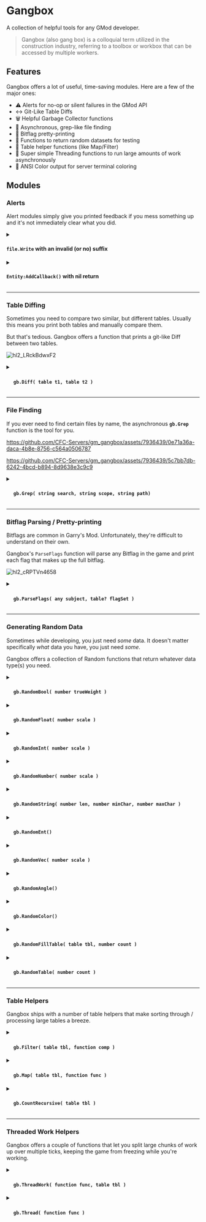# Gangbox
A collection of helpful tools for any GMod developer.

> Gangbox (also gang box) is a colloquial term utilized in the construction industry, referring to a toolbox or workbox that can be accessed by multiple workers. 


## Features
Gangbox offers a lot of useful, time-saving modules. Here are a few of the major ones:
- :warning: Alerts for no-op or silent failures in the GMod API
- :left_right_arrow: Git-Like Table Diffs
- :wastebasket: Helpful Garbage Collector functions
- :mag_right: Asynchronous, grep-like file finding
- :1234: Bitflag pretty-printing
- :game_die: Functions to return random datasets for testing
- :memo: Table helper functions (like Map/Filter)
- :thread: Super simple Threading functions to run large amounts of work asynchronously
- :art: ANSI Color output for server terminal coloring

## Modules

### Alerts
Alert modules simply give you printed feedback if you mess something up and it's not immediately clear what you did.

<details>
<summary><h4> <strong><code>file.Write</code> with an invalid (or no) suffix</strong></h4></summary>

In GMod, if you do:
```lua
file.Write( "test.blah", "this fails because .blah is not a valid suffix" )

-- or

file.Write( "test", "this fails because it has no suffix" )
```

It will simply do nothing, because the filename does not have a [valid suffix](https://wiki.facepunch.com/gmod/file.Write).

With Gangbox, a message is printed _(and a non-halting error thrown)_ in your terminal/output if you write to an invalid suffix:
![hl2_owARE2QK0x](https://github.com/CFC-Servers/gm_gangbox/assets/7936439/e859fa0b-1373-4737-af77-d235f4863868)

</details>

<details>
<summary><h4> <strong><code>Entity:AddCallback()</code> with nil return </strong></h4></summary>
    
If you add a Callback function to an entity with an invalid function, or an invalid hook, `AddCallback` [will return nil](https://wiki.facepunch.com/gmod/Entity:AddCallback)

Developers typically don't check for this, because realistically it's just a development mistake.

As a result, there's really no way to know that this failed. Gangbox prints an alert and raises a (non-halting) error if this happens, giving you visibility to an otherwise frustrating situation:

![hl2_FleE3umtSL](https://github.com/CFC-Servers/gm_gangbox/assets/7936439/076b78f3-1325-4a04-9f86-ce91473f4eb7)
</details>

---

### Table Diffing
Sometimes you need to compare two similar, but different tables.
Usually this means you print both tables and manually compare them.

But that's tedious. Gangbox offers a function that prints a git-like Diff between two tables.

![hl2_LRckBdwxF2](https://github.com/CFC-Servers/gm_gangbox/assets/7936439/4145a7f8-1778-4e01-8fb3-9eb6239f0e99)


<details>
<summary><h4> <strong><img src="https://user-images.githubusercontent.com/7936439/200705159-4c51d043-82a3-4d15-a335-291bb26a5528.png" width="15"> <code>gb.Diff( table t1, table t2 )</code></strong> </h4></summary>
    
#### <ins>**Arguments**</ins>
1. **`table t1`**
    - The table to compare `t2` against
2. **`table t2`**
    - The table to compare against `t1`

#### <ins>**Example**</ins>
Diff two similar entities save tables
```lua
gb.Diff( Entity( 106 ):GetSaveTable(), Entity( 109 ):GetSaveTable() )
````
</details>

---

### File Finding
If you ever need to find certain files by name, the asynchronous **`gb.Grep`** function is the tool for you.


https://github.com/CFC-Servers/gm_gangbox/assets/7936439/0e71a36a-daca-4b8e-8756-c564a0506787



https://github.com/CFC-Servers/gm_gangbox/assets/7936439/5c7bb7db-6242-4bcd-b894-8d9638e3c9c9


<details>
<summary><h4> <strong><img src="https://user-images.githubusercontent.com/7936439/200705159-4c51d043-82a3-4d15-a335-291bb26a5528.png" width="15"> <code>gb.Grep( string search, string scope, string path)</code></strong> </h4></summary>

#### <ins>**Description**</ins>
`gb.Grep` will asynchronously search through all (or a subset) of the Game files and print a list of any files that match your string search.

You may also use the `grep` concommand.

#### <ins>**Arguments**</ins>
1. **`string search`**
    - The substring to search for in all qualifying file names
2. **`string scope`** _(optional)_
    - The Game Scope to search in _(defaults to `GAME`)_
    - Full list [here](https://wiki.facepunch.com/gmod/File_Search_Paths)
3. **`string path`** _(optional)_
    - The file path to start searching in _(defaults to root of the given Scope)_

#### <ins>**Example**</ins>
Searches all addons for the string `"wiremonitorbig"`
```lua
gb.Grep( "wiremonitorbig", "THIRDPARTY" )
````

Or, in your console:
```
grep wiremonitorbig THIRDPARTY
```
</details>

---

### Bitflag Parsing / Pretty-printing
Bitflags are common in Garry's Mod. Unfortunately, they're difficult to understand on their own.

Gangbox's `ParseFlags` function will parse any Bitflag in the game and print each flag that makes up the full bitflag.

![hl2_cRPTVn4658](https://github.com/CFC-Servers/gm_gangbox/assets/7936439/34de8edb-5cd4-4458-9d4e-a2ddbbf5ed75)

<details>
<summary><h4> <strong><img src="https://user-images.githubusercontent.com/7936439/200705159-4c51d043-82a3-4d15-a335-291bb26a5528.png" width="15"> <code>gb.ParseFlags( any subject, table? flagSet )</code></strong> </h4></summary>

#### <ins>**Description**</ins>
Print all of the flags within a given Bitflag.

#### <ins>**Arguments**</ins>
1. **`any subject`**
    - The bitflag, or subject containing the Bitflag.
    - If `subject` is a number, the second parameter _(`flagSet`)_ is required to tell the function what kind of Bitflag it is.
    - Can be one of:
    	- `number`: The bitflag number itself _(`flagSet` must be provided)_
     	- `ConVar`: Prints the ConVar's `FCVAR_` flags
      	- `IMaterial`: Prints the Material's `$flags` and `$flags2` details
      	- `Entity`: Prints the Entity's Engine (`EFL_`), Spawn (`SF_`), and Solid (`FSOLID_`) flags
      	- `CTakeDamageInfo`: Prints the DamageInfo's Damage Type (`DMG_`) flags
      	- `TraceResult` struct: Prints the Surface (`SURF_`) or Displacement Surface (`DISPSURF_`) flags
2. **`table? flagSet`** _(optional)_
   - A bitflag table to parse the given `subject` with
   - (You'll likely want to use one of the flagsets stored in `gb.Bitflags`)

#### <ins>**Example**</ins>
Parse a convar's Bitflags
```lua
gb.ParseFlags( GetConVar( "example_convar" ) )
```
</details>

---

### Generating Random Data
Sometimes while developing, you just need _some_ data. It doesn't matter specifically _what_ data you have, you just need _some_.

Gangbox offers a collection of Random<type> functions that return whatever data type(s) you need.

<details>
<summary><h4> <strong><img src="https://user-images.githubusercontent.com/7936439/200705159-4c51d043-82a3-4d15-a335-291bb26a5528.png" width="15"> <code>gb.RandomBool( number trueWeight )</code></strong> </h4></summary>

#### <ins>**Description**</ins>
Flips a coin, but with an optional weight.

#### <ins>**Arguments**</ins>
1. **`number trueWeight`**
    - Adjusts the likelihood of returning 'true'
    - _(e.g. `1` means equal chance, `2` means double chance of true, `0.5` means half chance of `true`)_

#### <ins>**Example**</ins>
"Flip a coin" - 50/50 chance of `true`/`false`:
```lua
-- These are the same
gb.RandomBool()
	true
gb.RandomBool( 1 )
	false
```

80% chance _(4x)_ of returning `true`:
```lua
gb.RandomBool( 4 )
	true
gb.RandomBool( 4 )
	true
gb.RandomBool( 4 )
	true
gb.RandomBool( 4 )
	true
gb.RandomBool( 4 )
	false
```
</details>

<details>
<summary><h4> <strong><img src="https://user-images.githubusercontent.com/7936439/200705159-4c51d043-82a3-4d15-a335-291bb26a5528.png" width="15"> <code>gb.RandomFloat( number scale )</code></strong> </h4></summary>

#### <ins>**Description**</ins>
Returns a random float with the given `scale`


#### <ins>**Arguments**</ins>
1. **`number scale`**
    - The scale of the float _(from `-scale` to `scale`)_

#### <ins>**Example**</ins>
Return a random float between `-20` and `20`:
```lua
gb.RandomFloat( 20 )
	-7.9041241188604
gb.RandomFloat( 20 )
	-5.7258202419517
gb.RandomFloat( 20 )
	-15.256068461918
gb.RandomFloat( 20 )
	12.474272548027
gb.RandomFloat( 20 )
	-0.72508905413891
```
</details>

<details>
<summary><h4> <strong><img src="https://user-images.githubusercontent.com/7936439/200705159-4c51d043-82a3-4d15-a335-291bb26a5528.png" width="15"> <code>gb.RandomInt( number scale )</code></strong> </h4></summary>

#### <ins>**Description**</ins>
Returns a random whole number with the given `scale`


#### <ins>**Arguments**</ins>
1. **`number scale`**
    - The scale of the int _(from `-scale` to `scale`)_

#### <ins>**Example**</ins>
Return a random int between `-5` and `5`:
```lua
gb.RandomInt( 5 )
	3
gb.RandomInt( 5 )
	1
gb.RandomInt( 5 )
	-1
gb.RandomInt( 5 )
	2
gb.RandomInt( 5 )
	1
```
</details>

<details>
<summary><h4> <strong><img src="https://user-images.githubusercontent.com/7936439/200705159-4c51d043-82a3-4d15-a335-291bb26a5528.png" width="15"> <code>gb.RandomNumber( number scale )</code></strong> </h4></summary>

#### <ins>**Description**</ins>
Returns a random number (either a float or an integer, equal chance).

#### <ins>**Arguments**</ins>
1. **`number scale`**
    - The scale of the number _(from `-scale` to `scale`)_

#### <ins>**Example**</ins>
Return a random number between `-40` and `40`:
```lua
gb.RandomNumber( 40 )
	-10.120163536926
gb.RandomNumber( 40 )
	-36.65331504445
gb.RandomNumber( 40 )
	-4
gb.RandomNumber( 40 )
	-12.704684187564
gb.RandomNumber( 40 )
	38.994572482706
```
</details>

<details>
<summary><h4> <strong><img src="https://user-images.githubusercontent.com/7936439/200705159-4c51d043-82a3-4d15-a335-291bb26a5528.png" width="15"> <code>gb.RandomString( number len, number minChar, number maxChar )</code></strong> </h4></summary>

#### <ins>**Description**</ins>
Returns a random string with the given length, and optionally, a utf8 character range.


#### <ins>**Arguments**</ins>
1. **`number len`**
    - The end-length of the string
2. **`number minChar`** _(optional)_
    - The minimum utf8 character to use
    - _(defaults to 97)_
3. **`numer maxChar`** _(optional)_
    - The maximum utf8 character to use
    - _(defaults to 122)_

#### <ins>**Example**</ins>
Return a random string with 30 character
```lua
gb.RandomString( 30 )
	-- 21 B
	"eqrzfblsawmvdbqoougbf"
```
</details>


<details>
<summary><h4> <strong><img src="https://user-images.githubusercontent.com/7936439/200705159-4c51d043-82a3-4d15-a335-291bb26a5528.png" width="15"> <code>gb.RandomEnt()</code></strong> </h4></summary>

#### <ins>**Description**</ins>
Returns a random Entity on the map.
This is Shared-safe, meaning it will not return clientside entities on the Client.

#### <ins>**Example**</ins>
Return a random Entity
```lua
gb.RandomEnt()
	-- weapon_crossbow
	-- models/weapons/w_crossbow.mdl
	Entity (94) {}
	-- 1 total entry.
```
</details>


<details>
<summary><h4> <strong><img src="https://user-images.githubusercontent.com/7936439/200705159-4c51d043-82a3-4d15-a335-291bb26a5528.png" width="15"> <code>gb.RandomVec( number scale )</code></strong> </h4></summary>

#### <ins>**Description**</ins>
Returns a random Vector containing random values within the given `scale`

#### <ins>**Arguments**</ins>
1. **`number scale`** _(optional)_
    - The scale of the numbers within the Vector
    - _(defaults to `1`)_

#### <ins>**Example**</ins>
Return a random Vector with values between `-10` and `10`
```lua
gb.RandomVec( 10 )
	Vector (8.5804996490479, -7.8739347457886, -8.8563461303711)
```
</details>

<details>
<summary><h4> <strong><img src="https://user-images.githubusercontent.com/7936439/200705159-4c51d043-82a3-4d15-a335-291bb26a5528.png" width="15"> <code>gb.RandomAngle()</code></strong> </h4></summary>

#### <ins>**Description**</ins>
Returns a random Angle with values between `-360` and `360`

#### <ins>**Example**</ins>
Return a random Angle
```lua
gb.RandomAngle()
	Angle (313, -12, 174)
gb.RandomAngle()
	Angle (3, 333, -307)
gb.RandomAngle()
	Angle (329, 157, -249)
gb.RandomAngle()
	Angle (-332, -295, -175)
gb.RandomAngle()
	Angle (-167, -315, 310)
```
</details>


<details>
<summary><h4> <strong><img src="https://user-images.githubusercontent.com/7936439/200705159-4c51d043-82a3-4d15-a335-291bb26a5528.png" width="15"> <code>gb.RandomColor()</code></strong> </h4></summary>

#### <ins>**Description**</ins>
Returns a random Color

#### <ins>**Example**</ins>
Return a random Color

![hl2_d5ozt9FXqU](https://github.com/CFC-Servers/gm_gangbox/assets/7936439/92205820-4488-49e2-93e8-b6ce5eaad86d)

</details>

<details>
<summary><h4> <strong><img src="https://user-images.githubusercontent.com/7936439/200705159-4c51d043-82a3-4d15-a335-291bb26a5528.png" width="15"> <code>gb.RandomFillTable( table tbl, number count )</code></strong> </h4></summary>

#### <ins>**Description**</ins>
Fills the given table with random data

#### <ins>**Arguments**</ins>
1. **`table tbl`**
    - The numerically-indexed table to fill with random data
2. **`number count`** _(optional)_
    - The total number of elements to insert
    - _(defaults to `1000`)_

#### <ins>**Example**</ins>
Fill a global table with 10 elements
```lua
mytbl = {}
gb.RandomFillTable( mytbl, 10 )
mytbl
	-- 0xe18c4c32
	{
		[ 1] = Color ( 32, 203,  61, 255),
		[ 2] = Angle ( 331               ,    9               , -293               ),
		[ 3] = Entity ( 84)               --[[ weapon_crowbar, models/weapons/w_crowbar.mdl ]],
		[ 4] = Angle ( 295               , - 36               ,  326               ),
		[ 5] = Color (195, 169, 179, 255),
		[ 6] = Angle (- 42               , -173               ,   78               ),
		[ 7] = Angle ( 341               ,  218               ,  327               ),
		[ 8] = -  0.84973641542287,
		[ 9] = "frquqhozabmzeycclhzxsbyasnglyhlshrznnxkgsiqsskret",
		[10] = Entity (105)               --[[ viewmodel      ]]
	}               
```
</details>

<details>
<summary><h4> <strong><img src="https://user-images.githubusercontent.com/7936439/200705159-4c51d043-82a3-4d15-a335-291bb26a5528.png" width="15"> <code>gb.RandomTable( number count )</code></strong> </h4></summary>

#### <ins>**Description**</ins>
Returns a table filled with random elements.

#### <ins>**Arguments**</ins>
1. **`number count`**
    - The total number of elements present in the return table

#### <ins>**Example**</ins>
Create a table with 10 random elements
```lua
gb.RandomTable( 10 )
	{
		[ 1] = Vector ( 0.75274169445038  , -0.60511749982834  , -0.17379862070084  ),
		[ 2] = Vector (-0.66277325153351  , -0.6087372303009   , -0.71377575397491  ),
		[ 3] = Vector ( 0.99587422609329  ,  0.72514963150024  ,  0.67650163173676  ),
		[ 4] = Vector ( 0.49982884526253  ,  0.34409433603287  ,  0.82090830802917  ),
		[ 5] = false,
		[ 6] = Vector (-0.10748841613531  , -0.0051460382528603,  0.76348125934601  ),
		[ 7] = -0.31730214164516,
		[ 8] =  0.59660673127015,
		[ 9] = Color (154,   7, 252, 255),
		[10] = Color (228,  65, 213, 255)
	}                       
```
</details>

---

### Table Helpers
Gangbox ships with a number of table helpers that make sorting through / processing large tables a breeze.

<details>
<summary><h4> <strong><img src="https://user-images.githubusercontent.com/7936439/200705159-4c51d043-82a3-4d15-a335-291bb26a5528.png" width="15"> <code>gb.Filter( table tbl, function comp )</code></strong> </h4></summary>

#### <ins>**Description**</ins>
Filters the given table using the given function.

Returns a table containing elements that pass the filter.

#### <ins>**Arguments**</ins>
1. **`table tbl`**
    - The table to filter
2. **`function comp`**
    - The filtering function, takes a single parameter:
        - **`any element`**: An element in the table.
            - Return `true` to keep the element in the output
            - Return `false`/`nil` to exclude the element from the output

#### <ins>**Example**</ins>
Filter all Entities, returning only weapons
```lua
gb.Filter( ents.GetAll(), function( e ) return e.IsWeapon and e:IsWeapon() end )
	{
		[15] = Entity ( 84) --[[ weapon_crowbar   , models/weapons/w_crowbar.mdl         ]],
		[21] = Entity ( 90) --[[ weapon_pistol    , models/weapons/w_pistol.mdl          ]],
		[22] = Entity ( 91) --[[ weapon_smg1      , models/weapons/w_smg1.mdl            ]],
		[23] = Entity ( 92) --[[ weapon_frag      , models/weapons/w_grenade.mdl         ]],
		[24] = Entity ( 93) --[[ weapon_physcannon, models/weapons/w_Physics.mdl         ]],
		[25] = Entity ( 94) --[[ weapon_crossbow  , models/weapons/w_crossbow.mdl        ]],
		[26] = Entity ( 95) --[[ weapon_shotgun   , models/weapons/w_shotgun.mdl         ]],
		[27] = Entity ( 96) --[[ weapon_357       , models/weapons/w_357.mdl             ]],
		[28] = Entity ( 97) --[[ weapon_rpg       , models/weapons/w_rocket_launcher.mdl ]],
		[29] = Entity ( 98) --[[ weapon_ar2       , models/weapons/w_irifle.mdl          ]],
		[30] = Entity ( 99) --[[ gmod_tool        , models/weapons/w_toolgun.mdl         ]],
		[31] = Entity (100) --[[ gmod_camera      , models/MaxOfS2D/camera.mdl           ]],
		[32] = Entity (101) --[[ weapon_physgun   , models/weapons/w_Physics.mdl         ]]
	}                
```
</details>


<details>
<summary><h4> <strong><img src="https://user-images.githubusercontent.com/7936439/200705159-4c51d043-82a3-4d15-a335-291bb26a5528.png" width="15"> <code>gb.Map( table tbl, function func )</code></strong> </h4></summary>

#### <ins>**Description**</ins>
Runs the given function on all elements in the given table.

Returns a table containing the results of running the map function on each element in the table.

#### <ins>**Arguments**</ins>
1. **`table tbl`**
    - The table to map over
2. **`function comp`**
    - The mapping function, takes a single parameter:
        - **`any element`**: An element in the table.

#### <ins>**Example**</ins>
Returns the `type` of all elements in the given table
```lua
mytbl = gb.RandomTable( 5 )
	{
		[1] = Entity ( 94)               --[[ weapon_crossbow, models/weapons/w_crossbow.mdl ]],
		[2] = Entity (101)               --[[ weapon_physgun , models/weapons/w_Physics.mdl  ]],
		[3] = true,
		[4] = Entity (105)               --[[ viewmodel       ]],
		[5] = Color ( 18, 185, 172, 255)
	}
	-- 5 total entries.

gb.Map( mytbl, function( e ) return type( e ) end )
	{
		[1] = "Weapon",
		[2] = "Weapon",
		[3] = "boolean",
		[4] = "Entity",
		[5] = "table"
	}
	-- 5 total entries.                    
```
</details>

<details>
<summary><h4> <strong><img src="https://user-images.githubusercontent.com/7936439/200705159-4c51d043-82a3-4d15-a335-291bb26a5528.png" width="15"> <code>gb.CountRecursive( table tbl )</code></strong> </h4></summary>

#### <ins>**Description**</ins>
Recursively counts the total number of elements in the given table. Searches all sub tables.

#### <ins>**Arguments**</ins>
1. **`table tbl`**
    - The table to count

#### <ins>**Example**</ins>
Returns the total element count in a recursive table
```lua
mytbl = gb.RandomTable( 10 )
	{
		[1] = Vector (-0.82562392950058,  0.5458727478981 ,  0.39729726314545),
		[2] = Vector ( 0.79435861110687, -0.79544585943222, -0.37145271897316),
		[3] = "hqqmcspyaicboubkwqdesfaxjlscuvlpsgezuml",
		[4] = Entity (105)               --[[ viewmodel ]],
		[5] = Color (  3,  51,  69, 255) --[[ █ ]],
		[6] = "hrnmlwcjfozjkjvcurxjmcrunddoidlgqzcdtoekeu",
		[7] = "ypdcqddrskj",
		[8] = { --[[ table: 0xee9a3b2a ]] },
		[9] =  0
	}
	-- 9 total entries.

mytbl[8]
	{
		[1] = true,
		[2] = Angle (-230,  286,  128)
	}
	-- 2 total entries.

gb.CountRecursive( mytbl )
	10                                     
```
</details>

---

### Threaded Work Helpers
Gangbox offers a couple of functions that let you split large chunks of work up over multiple ticks, keeping the game from freezing while you're working.


<details>
<summary><h4> <strong><img src="https://user-images.githubusercontent.com/7936439/200705159-4c51d043-82a3-4d15-a335-291bb26a5528.png" width="15"> <code>gb.ThreadWork( function func, table tbl )</code></strong> </h4></summary>

#### <ins>**Description**</ins>
Run the given function on every element in the table asynchronously.

#### <ins>**Arguments**</ins>
1. **`function func`**
    - The work function to run on each element. Takes two parameters:
        - **`any index`**: The index of an element in the table.
        - **`any element`**: The value of an element in the table.
2. **`table tbl`**
    - The table with data to run the worker function on

#### <ins>**Example**</ins>
Generates a cache of functions in `_R` mapped to the file and line they're defined in. Would normally freeze the game, but threading the work means it can operate over a longer timeframe, only using a small amount of the available tick interval.
```lua
nameCache = {}

local worker = function( k, item )
    if not isfunction( item ) then return end
    
    local info = debug.getinfo( item )
    local sourceFile = info.short_src
    
    if sourceFile == "[C]" then return end
    
    local line = info.linedefined
    nameCache[item] = sourceFile .. ":" .. line
end

gb.ThreadWork( worker, _R )
```

Output:
```
Thread progress: 19%
Thread progress: 39%
Thread progress: 59%
Thread progress: 79%
Thread progress: 99%
Thread progress: 100%


PrintTable( nameCache )
	function: 0xb5ba2b6a	=	addons/glib/lua/glib/resources/resources.lua:196
	function: 0xb5bb9ff2	=	addons/glib/lua/glib/transfers/transfers.lua:200
	function: 0xbce91832	=	gamemodes/base/gamemode/cl_voice.lua:107
	function: 0xbcec3caa	=	lua/autorun/client/toolsearch.lua:129
	function: 0xbdac5d6a	=	lua/vgui/dcheckbox.lua:56
	function: 0xbe9e6f7a	=	lua/vgui/dmenu.lua:136
	function: 0xbe9f9f7a	=	addons/niknaks/lua/niknaks/modules/sh_datetime.lua:56
	function: 0xbea8edf2	=	lua/cw/shared/cw_cmodel_management.lua:30
	function: 0xbead5c6a	=	addons/mat_faker/lua/missing_no_more/client/progress.lua:52
	function: 0xbeaf0e7a	=	lua/mediaplayer/sh_mediaplayer.lua:231
	function: 0xbf9a58a2	=	lua/autorun/client/toolsearch.lua:129
	function: 0xbf9afa2a	=	lua/autorun/client/toolsearch.lua:129
	function: 0xbf9b982a	=	lua/vgui/dcategorylist.lua:30
	function: 0xbf9b9972	=	lua/autorun/client/toolsearch.lua:129
	function: 0xbf9ed9aa	=	lua/derma/init.lua:56
	function: 0xbfa83b72	=	lua/derma/init.lua:56
	function: 0xbfa918f2	=	lua/tfa/modules/cl_tfa_models.lua:3
	function: 0xbfa9bc7a	=	lua/derma/init.lua:56
	function: 0xbfaa6d62	=	lua/vgui/dimage.lua:149
	function: 0xbfacadfa	=	addons/ulib/lua/ulib/shared/hook.lua:97
	function: 0xbfbabe32	=	lua/autorun/client/toolsearch.lua:129
	function: 0xbfbbaf2a	=	lua/autorun/client/toolsearch.lua:129
	function: 0xbfceba72	=	lua/autorun/client/toolsearch.lua:129
	function: 0xbfcebd2a	=	lua/derma/init.lua:56
	function: 0xc4898a22	=	lua/autorun/client/toolsearch.lua:129
	function: 0xc48d09aa	=	lua/vgui/dcheckbox.lua:162
	function: 0xc48d2dfa	=	addons/cfc_wire/lua/entities/gmod_wire_egp/lib/egplib/queuesystem.lua:130
	function: 0xc48ed962	=	lua/vgui/dcategorycollapse.lua:166
	function: 0xc48fbd22	=	lua/autorun/client/toolsearch.lua:129
	function: 0xc49cffaa	=	lua/vgui/dtree_node.lua:553
    ...
```
</details>

<details>
<summary><h4> <strong><img src="https://user-images.githubusercontent.com/7936439/200705159-4c51d043-82a3-4d15-a335-291bb26a5528.png" width="15"> <code>gb.Thread( function func )</code></strong> </h4></summary>

#### <ins>**Description**</ins>
This one is cool. Give `gb.Thread` any function that runs work in a for loop _(`pairs` or `ipairs`)_, and the work will be run asynchronously instead, with no code changes required to the base function.

This is great if you need to run huge functions from another addon where you can't change the source, but you don't want it to freeze the game.

#### <ins>**Arguments**</ins>
1. **`function func`**
    - The worker function. Takes no parameters.

#### <ins>**Example**</ins>
Same example as before, generating a source cache for all functions in `_R`, but this time, the function is defined by itself, and we Thread it after it's instantiated.

```lua
nameCache = {}

local worker = function()
    for _, item in ipairs( _R ) do
        if not isfunction( item ) then return end
        
        local info = debug.getinfo( item )
        local sourceFile = info.short_src
        
        if sourceFile == "[C]" then return end
        
        local line = info.linedefined
        nameCache[item] = sourceFile .. ":" .. line
    end
end

gb.Thread( worker )
```

Output:
```
Thread progress: 19%
Thread progress: 39%
Thread progress: 59%
Thread progress: 79%
Thread progress: 99%
Thread progress: 100%


PrintTable( nameCache )
	function: 0xb5ba2b6a	=	addons/glib/lua/glib/resources/resources.lua:196
	function: 0xb5bb9ff2	=	addons/glib/lua/glib/transfers/transfers.lua:200
	function: 0xbce91832	=	gamemodes/base/gamemode/cl_voice.lua:107
	function: 0xbcec3caa	=	lua/autorun/client/toolsearch.lua:129
	function: 0xbdac5d6a	=	lua/vgui/dcheckbox.lua:56
	function: 0xbe9e6f7a	=	lua/vgui/dmenu.lua:136
	function: 0xbe9f9f7a	=	addons/niknaks/lua/niknaks/modules/sh_datetime.lua:56
	function: 0xbea8edf2	=	lua/cw/shared/cw_cmodel_management.lua:30
	function: 0xbead5c6a	=	addons/mat_faker/lua/missing_no_more/client/progress.lua:52
	function: 0xbeaf0e7a	=	lua/mediaplayer/sh_mediaplayer.lua:231
	function: 0xbf9a58a2	=	lua/autorun/client/toolsearch.lua:129
	function: 0xbf9afa2a	=	lua/autorun/client/toolsearch.lua:129
	function: 0xbf9b982a	=	lua/vgui/dcategorylist.lua:30
	function: 0xbf9b9972	=	lua/autorun/client/toolsearch.lua:129
	function: 0xbf9ed9aa	=	lua/derma/init.lua:56
	function: 0xbfa83b72	=	lua/derma/init.lua:56
	function: 0xbfa918f2	=	lua/tfa/modules/cl_tfa_models.lua:3
	function: 0xbfa9bc7a	=	lua/derma/init.lua:56
	function: 0xbfaa6d62	=	lua/vgui/dimage.lua:149
	function: 0xbfacadfa	=	addons/ulib/lua/ulib/shared/hook.lua:97
	function: 0xbfbabe32	=	lua/autorun/client/toolsearch.lua:129
	function: 0xbfbbaf2a	=	lua/autorun/client/toolsearch.lua:129
	function: 0xbfceba72	=	lua/autorun/client/toolsearch.lua:129
	function: 0xbfcebd2a	=	lua/derma/init.lua:56
	function: 0xc4898a22	=	lua/autorun/client/toolsearch.lua:129
	function: 0xc48d09aa	=	lua/vgui/dcheckbox.lua:162
	function: 0xc48d2dfa	=	addons/cfc_wire/lua/entities/gmod_wire_egp/lib/egplib/queuesystem.lua:130
	function: 0xc48ed962	=	lua/vgui/dcategorycollapse.lua:166
	function: 0xc48fbd22	=	lua/autorun/client/toolsearch.lua:129
	function: 0xc49cffaa	=	lua/vgui/dtree_node.lua:553
    ...
```
</details>
